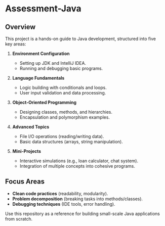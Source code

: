 # Assessment-Java

## Overview  
This project is a hands-on guide to Java development, structured into five key areas:  

1. **Environment Configuration**  
   - Setting up JDK and IntelliJ IDEA.  
   - Running and debugging basic programs.  

2. **Language Fundamentals**  
   - Logic building with conditionals and loops.  
   - User input validation and data processing.  

3. **Object-Oriented Programming**  
   - Designing classes, methods, and hierarchies.  
   - Encapsulation and polymorphism examples.  

4. **Advanced Topics**  
   - File I/O operations (reading/writing data).  
   - Basic data structures (arrays, string manipulation).  

5. **Mini-Projects**  
   - Interactive simulations (e.g., loan calculator, chat system).  
   - Integration of multiple concepts into cohesive programs.  

## Focus Areas  
- **Clean code practices** (readability, modularity).  
- **Problem decomposition** (breaking tasks into methods/classes).  
- **Debugging techniques** (IDE tools, error handling).  

Use this repository as a reference for building small-scale Java applications from scratch.  
